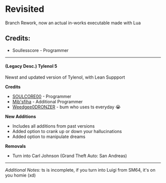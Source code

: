 # Revisited

Branch Rework, now an actual in-works executable made with Lua

## Credits:
- Soullesscore - Programmer

-----------------------

#### (Legacy Desc.) Tylenol 5
Newst and updated version of Tylenol, with Lean Suppport

 **Credits**
- [SOULCORE00](https://twitter.com/SOULCORE00) - Programmer
- [Mib'sfiha](https://twitter.com/Mibsfiha) - Additional Programmer
- [Weedgee0DRONZER](https://youtube.com/c/Weegee0DRONZER) - bum who uses ts everyday :sob:

 **New Additions**
- Includes all additions from past versions
- Added option to crank up or down your hallucinations
- Added option to manipulate dreams

**Removals**
- Turn into Carl Johnson (Grand Theft Auto: San Andreas)

-----

<div>
  
*Additional Notes:*
ts is incomplete, if you turn into Luigi from SM64, it's on you homie (xd)

</div>
